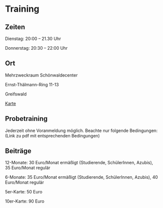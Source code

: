 Training
========

Zeiten
-------
Dienstag: 20:00 – 21.30 Uhr

Donnerstag: 20:30 – 22:00 Uhr

Ort
--------
Mehrzweckraum Schönwaldecenter

Ernst-Thälmann-Ring 11-13

Greifswald

[Karte](https://goo.gl/maps/tbwXbR6TD7T2)

Probetraining
-------------
Jederzeit ohne Voranmeldung möglich. Beachte nur folgende Bedingungen: (Link zu
pdf mit entsprechenden Bedingungen) 

Beiträge
--------
12-Monate: 30 Euro/Monat ermäßigt (Studierende, SchülerInnen, Azubis), 35 Euro/Monat regulär

6-Monate: 35 Euro/Monat ermäßigt (Studierende, SchülerInnen, Azubis), 40 Euro/Monat regulär

5er-Karte: 50 Euro

10er-Karte: 90 Euro
